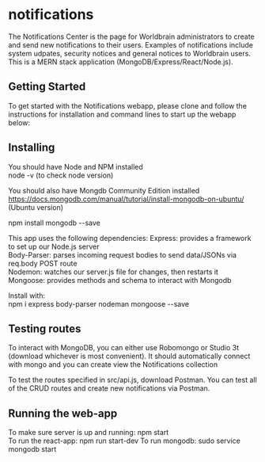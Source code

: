 # notifications
The Notifications Center is the page for Worldbrain administrators to create and send new notifications to their users.  Examples of notifications include system udpates, security notices and general notices to Worldbrain users.  This is a MERN stack application (MongoDB/Express/React/Node.js).  

## Getting Started  
To get started with the Notifications webapp, please clone and follow the instructions for installation and command lines to start up the webapp below:  

## Installing
You should have Node and NPM installed   
node -v (to check node version)  

You should also have Mongdb Community Edition installed https://docs.mongodb.com/manual/tutorial/install-mongodb-on-ubuntu/ (Ubuntu version)

npm install mongodb --save


This app uses the following dependencies:
Express: provides a framework to set up our Node.js server  
Body-Parser: parses incoming request bodies to send data/JSONs via req.body POST route  
Nodemon: watches our server.js file for changes, then restarts it  
Mongoose: provides methods and schema to interact with Mongodb  

Install with:  
npm i express body-parser nodeman mongoose --save  

## Testing routes
To interact with MongoDB, you can either use Robomongo or Studio 3t (download whichever is most convenient).  It should automatically connect with mongo and you can create view the Notifications collection

To test the routes specified in src/api.js, download Postman.  You can test all of the CRUD routes and create new notifications via Postman.

## Running the web-app
To make sure server is up and running: npm start  
To run the react-app: npm run start-dev
To run mongodb: sudo service mongodb start  
